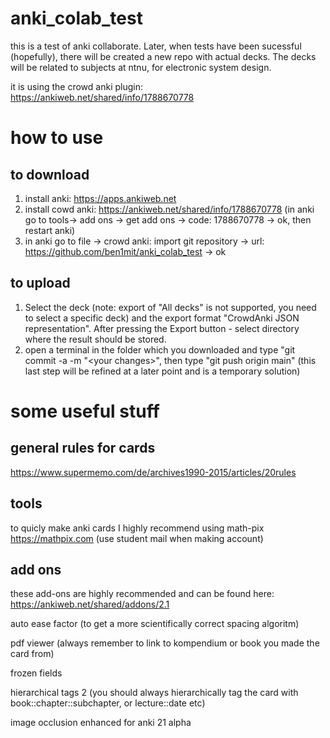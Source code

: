 # anki_colab_test

this is a test of anki collaborate. Later, when tests have been sucessful (hopefully), there will be created a new repo with actual decks. The decks will be related to subjects at ntnu, for electronic system design.

it is using the crowd anki plugin: https://ankiweb.net/shared/info/1788670778

# how to use
## to download
1. install anki: https://apps.ankiweb.net
2. install cowd anki: https://ankiweb.net/shared/info/1788670778 (in anki go to  tools-> add ons -> get add ons -> code: 1788670778 -> ok, then restart anki)
3. in anki go to file -> crowd anki: import git repository -> url: https://github.com/ben1mit/anki_colab_test -> ok

## to upload
1. Select the deck (note: export of "All decks" is not supported, you need to select a specific deck) and the export format "CrowdAnki JSON representation". After pressing the Export button - select directory where the result should be stored.
2. open a terminal in the folder which you downloaded and type "git commit -a -m "\<your changes>", then type "git push origin main" (this last step will be refined at a later point and is a temporary solution)
  
# some useful stuff
## general rules for cards
https://www.supermemo.com/de/archives1990-2015/articles/20rules
## tools
to quicly make anki cards I highly recommend using math-pix https://mathpix.com (use student mail when making account)

## add ons
these add-ons are highly recommended and can be found here: https://ankiweb.net/shared/addons/2.1

auto ease factor (to get a more scientifically correct spacing algoritm)

pdf viewer (always remember to link to kompendium or book you made the card from)

frozen fields 

hierarchical tags 2 (you should always hierarchically tag the card with book::chapter::subchapter, or lecture::date etc)

image occlusion enhanced for anki 21 alpha
